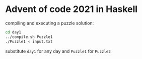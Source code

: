 # Advent of code 2021 in Haskell

compiling and executing a puzzle solution:

```bash
cd day1
../compile.sh Puzzle1
./Puzzle1 < input.txt
```

substitute `day1` for any day and `Puzzle1` for `Puzzle2`
